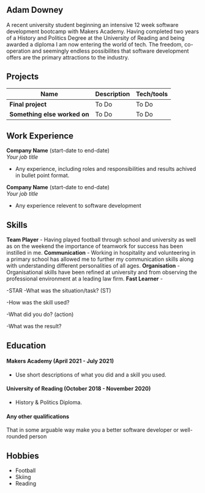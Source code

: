 ## Adam Downey

A recent university student beginning an intensive 12 week software development bootcamp with Makers Academy. Having completed two years of a History and Politics Degree at the University of Reading and being awarded a diploma I am now entering the world of tech. The freedom, co-operation and seemingly endless possibilites that software development offers are the primary attractions to the industry.

## Projects 

| Name                         | Description       | Tech/tools        |
| ---------------------------- | ----------------- | ----------------- |
| **Final project**            | To Do             | To Do             |
| **Something else worked on** | To Do             | To Do             |

## Work Experience

**Company Name** (start-date to end-date)  
_Your job title_

- Any experience, including roles and responsibilities and results achived in bullet point format.

**Company Name** (start-date to end-date)  
_Your job title_

- Any experience relevent to software development

## Skills
**Team Player** - Having played football through school and university as well as on the weekend the importance of teamwork for success has been instilled in me.
**Communication** - Working in hospitality and volunteering in a primary school has allowed me to further my communication skills along with understanding different personalities of all ages.
**Organisation** - Organisational skills have been refined at university and from observing the professional environment at a leading law firm.
**Fast Learner** -

-STAR 
-What was the situation/task? (ST)

-How was the skill used?

-What did you do? (action)

-What was the result?


## Education

#### Makers Academy (April 2021 - July 2021)
- Use short descriptions of what you did and a skill you used.

#### University of Reading (October 2018 - November 2020)
- History & Politics Diploma.

#### Any other qualifications 

That in some arguable way make you a better software developer or well-rounded person 

## Hobbies
- Football
- Skiing
- Reading
